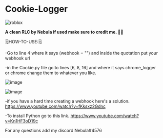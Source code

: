 # Cookie-Logger
![roblox](https://user-images.githubusercontent.com/78549133/161183591-506b8752-c5a7-41d5-94ba-27ea00d40e77.png)

**A clean RLC by Nebula if used make sure to credit me. 🐱‍💻**               


🗒️HOW-TO-USE:🗒️

-Go to line 4 where it says (webhook = "") and inside the quotation put your webhook url

-in the Cookie.py file go to lines [6, 8, 16] and where it says chrome_logger or chrome change them  to whatever you like.

![image](https://user-images.githubusercontent.com/78549133/161181174-9b3c432f-2320-4f72-8146-78cb82b6b8da.png)

![image](https://user-images.githubusercontent.com/78549133/161181320-e7a94e66-c641-4c2f-bee9-a1be628ff08b.png)

-if you have a hard time creating a webhook here's a solution.
https://www.youtube.com/watch?v=fKksxz2Gdnc
 
-To install Python go to this link.
https://www.youtube.com/watch?v=Kn1HF3oD19c

For any questions add my discord Nebula#4576
